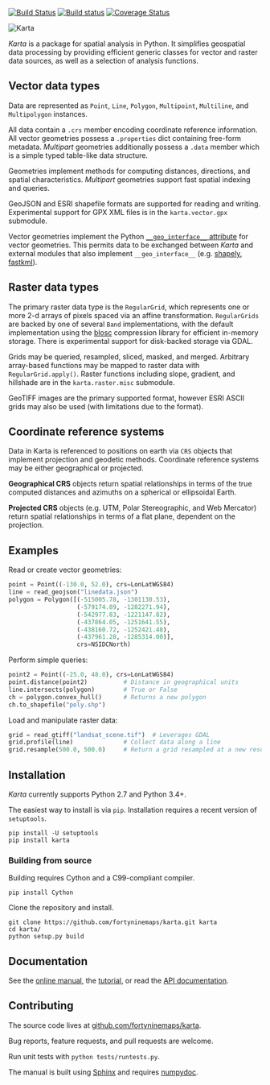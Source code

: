 [![Build Status](https://travis-ci.org/fortyninemaps/karta.svg?branch=master)](https://travis-ci.org/fortyninemaps/karta)
[![Build status](https://ci.appveyor.com/api/projects/status/viiimwp5pu7ff2bp?svg=true)](https://ci.appveyor.com/project/njwilson23/karta)
[![Coverage Status](https://coveralls.io/repos/github/fortyninemaps/karta/badge.svg?branch=master)](https://coveralls.io/github/fortyninemaps/karta?branch=master)

![Karta](https://raw.githubusercontent.com/fortyninemaps/karta/gh-pages/images/karta_logo.png)

*Karta* is a package for spatial analysis in Python. It simplifies geospatial
data processing by providing efficient generic classes for vector and raster
data sources, as well as a selection of analysis functions.

## Vector data types

Data are represented as `Point`, `Line`, `Polygon`, `Multipoint`, `Multiline`,
and `Multipolygon` instances.

All data contain a `.crs` member encoding coordinate reference information. All
vector geometries possess a `.properties` dict containing free-form metadata.
*Multipart* geometries additionally possess a `.data` member which is a simple
typed table-like data structure.

Geometries implement methods for computing distances, directions, and spatial
characteristics. *Multipart* geometries support fast spatial indexing and
queries.

GeoJSON and ESRI shapefile formats are supported for reading and writing.
Experimental support for GPX XML files is in the `karta.vector.gpx` submodule.

Vector geometries implement the Python [`__geo_interface__`
attribute](https://gist.github.com/sgillies/2217756) for vector geometries. This
permits data to be exchanged between *Karta* and external modules that also
implement `__geo_interface__` (e.g.
[shapely](https://github.com/Toblerity/Shapely),
[fastkml](https://fastkml.readthedocs.org/en/latest/)).

## Raster data types

The primary raster data type is the `RegularGrid`, which represents one or more
2-d arrays of pixels spaced via an affine transformation. `RegularGrids` are
backed by one of several `Band` implementations, with the default implementation
using the [blosc](http://www.blosc.org/) compression library for efficient
in-memory storage. There is experimental support for disk-backed storage via
GDAL.

Grids may be queried, resampled, sliced, masked, and merged. Arbitrary
array-based functions may be mapped to raster data with `RegularGrid.apply()`.
Raster functions including slope, gradient, and hillshade are in the
`karta.raster.misc` submodule.

GeoTIFF images are the primary supported format, however ESRI ASCII grids may
also be used (with limitations due to the format).

## Coordinate reference systems

Data in Karta is referenced to positions on earth via `CRS` objects that
implement projection and geodetic methods. Coordinate reference systems may be
either geographical or projected.

**Geographical CRS** objects return spatial relationships in terms of the true
computed distances and azimuths on a spherical or ellipsoidal Earth.

**Projected CRS** objects (e.g. UTM, Polar Stereographic, and Web Mercator)
return spatial relationships in terms of a flat plane, dependent on the
projection.

## Examples

Read or create vector geometries:

```python
point = Point((-130.0, 52.0), crs=LonLatWGS84)
line = read_geojson("linedata.json")
polygon = Polygon([(-515005.78, -1301130.53),
                   (-579174.89, -1282271.94),
                   (-542977.83, -1221147.82),
                   (-437864.05, -1251641.55),
                   (-438160.72, -1252421.48),
                   (-437961.28, -1285314.00)],
                   crs=NSIDCNorth)
```
Perform simple queries:
```python
point2 = Point((-25.0, 48.0), crs=LonLatWGS84)
point.distance(point2)          # Distance in geographical units
line.intersects(polygon)        # True or False
ch = polygon.convex_hull()      # Returns a new polygon
ch.to_shapefile("poly.shp")
```
Load and manipulate raster data:
```python
grid = read_gtiff("landsat_scene.tif")  # Leverages GDAL
grid.profile(line)              # Collect data along a line
grid.resample(500.0, 500.0)     # Return a grid resampled at a new resolution
```

## Installation

*Karta* currently supports Python 2.7 and Python 3.4+.

The easiest way to install is via `pip`. Installation requires a recent version
of `setuptools`.

    pip install -U setuptools
    pip install karta

### Building from source

Building requires Cython and a C99-compliant compiler.

    pip install Cython

Clone the repository and install.

    git clone https://github.com/fortyninemaps/karta.git karta
    cd karta/
    python setup.py build

## Documentation

See the [online manual](http://www.fortyninemaps.com/kartadocs/introduction.html),
the [tutorial](http://www.fortyninemaps.com/kartadocs/_static/tutorial.html), or read the
[API documentation](http://www.fortyninemaps.com/kartadocs/reference.html).

## Contributing

The source code lives at
[github.com/fortyninemaps/karta](github.com/fortyninemaps/karta).

Bug reports, feature requests, and pull requests are welcome.

Run unit tests with `python tests/runtests.py`.

The manual is built using [Sphinx](http://sphinx-doc.org/) and requires
[numpydoc](https://github.com/numpy/numpydoc).


